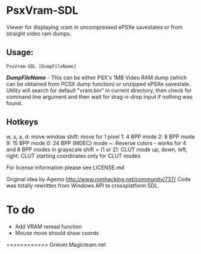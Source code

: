 PsxVram-SDL
============
Viewer for displaying vram in uncompressed ePSXe savestates or from straight video ram dumps.



Usage:
-----------
```
PsxVram-SDL [DumpFileName]
```
***DumpFileName*** - This can be either PSX's 1MB Video RAM dump (which can be obtained from PCSX dump function) or unzipped ePSXe savestate. Utility will search for default "vram.bin" in current directory, then check for command line argument and then wait for drag-n-drop input if nothing was found.

Hotkeys
-----------

w, s, a, d: move window
shift: move for 1 pixel
1: 4 BPP mode 
2: 8 BPP mode
9: 15 BPP mode
0: 24 BPP (MDEC) mode
~: Reverse colors - works for 4 and 8 BPP modes in grayscale
shift + (1 or 2): CLUT mode
up, down, left, right: CLUT starting coordinates only for CLUT modes



For license information please see LICENSE.md

Original idea by Agemo http://www.romhacking.net/community/737/
Code was totally rewritten from Windows API to crossplatform SDL.

To do
============
- Add VRAM reread function
- Mouse move should show coords


============
Griever.Magicteam.net